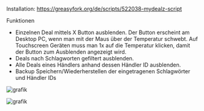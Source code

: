 Installation: https://greasyfork.org/de/scripts/522038-mydealz-script

Funktionen
- Einzelnen Deal mittels X Button ausblenden. Der Button erscheint am Desktop PC, wenn man mit der Maus über der Temperatur schwebt. Auf Touchscreen Geräten muss man 1x auf die Temperatur klicken, damit der Button zum Ausblenden angezeigt wird.
- Deals nach Schlagworten gefiltert ausblenden.
- Alle Deals eines Händlers anhand dessen Händler ID ausblenden.
- Backup Speichern/Wiederherstellen der eingetragenen Schlagwörter und Händler IDs
  
![grafik](https://github.com/user-attachments/assets/865d5adb-06e6-42a8-bcb5-8c20a56d24c6)

![grafik](https://github.com/user-attachments/assets/4a0e2af8-970d-4b46-9b74-c444c5f074d1)
